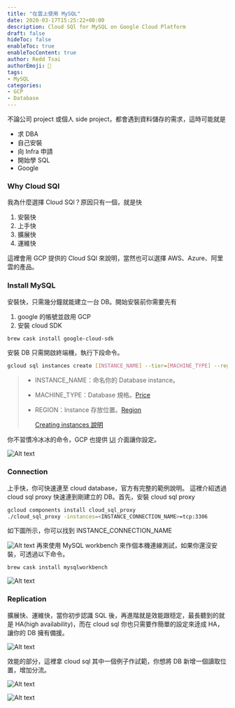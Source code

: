 ```yaml
---
title: "在雲上使用 MySQL"
date: 2020-03-17T15:25:22+08:00
description: Cloud SQl for MySQL on Google Cloud Platform
draft: false
hideToc: false
enableToc: true
enableTocContent: true
author: Redd Tsai
authorEmoji: 🐔
tags:
- MySQL
categories:
- GCP
- Database
---
```


不論公司 project 或個人 side project，都會遇到資料儲存的需求，這時可能就是
- 求 DBA
- 自己安裝
- 向 Infra 申請
- 開始學 SQL
- Google

### Why Cloud SQl

我為什麼選擇 Cloud SQl？原因只有一個，就是快
1. 安裝快
2. 上手快
3. 擴展快
4. 運維快

這裡會用 GCP 提供的 Cloud SQl 來說明，當然也可以選擇 AWS、Azure、阿里雲的產品。

### Install MySQL

安裝快，只需幾分鐘就能建立一台 DB。開始安裝前你需要先有 
1. google 的帳號並啟用 GCP
2. 安裝 cloud SDK
``` bash
brew cask install google-cloud-sdk
```
安裝 DB 只需開啟終端機，執行下段命令。
``` bash
gcloud sql instances create [INSTANCE_NAME] --tier=[MACHINE_TYPE] --region=[REGION]
```

> - INSTANCE_NAME：命名你的 Database instance。
> - MACHINE_TYPE：Database 規格。[Price](https://cloud.google.com/sql/pricing#2nd-gen-pricing)
> - REGION：Instance 存放位置。[Region](https://cloud.google.com/sql/docs/mysql/instance-settings#region-values)
>  
>   [Creating instances 說明](https://cloud.google.com/sql/docs/mysql/create-instance)

你不習慣冷冰冰的命令，GCP 也提供 [UI](https://console.cloud.google.com) 介面讓你設定。

![Alt text](/images/createMysqlInstance.png)

### Connection

上手快，你可快速連至 cloud database，官方有完整的範例說明。
這裡介紹透過 cloud sql proxy 快速連到剛建立的 DB。首先，安裝 cloud sql proxy
``` bash
gcloud components install cloud_sql_proxy
./cloud_sql_proxy -instances=<INSTANCE_CONNECTION_NAME>=tcp:3306
```
如下圖所示，你可以找到 INSTANCE_CONNECTION_NAME

![Alt text](/images/mysqlInstance.png)
再來使用 MySQL workbench 來作個本機連線測試，如果你還沒安裝，可透過以下命令。
``` bash
brew cask install mysqlworkbench
```

![Alt text](/images/workbench.png)

### Replication

擴展快、運維快，當你初步認識 SQL 後，再進階就是效能跟穏定，最長聽到的就是 HA(high availability)，而在 cloud sql 你也只需要作簡單的設定來逹成 HA，讓你的 DB 擁有備援。

![Alt text](/images/mysqlInstanceHA.png)

效能的部分，這裡拿 cloud sql 其中一個例子作試範，你想將 DB 新增一個讀取位置，增加分流。

![Alt text](/images/mysqlInstanceRead1.png)

![Alt text](/images/mysqlInstanceRead2.png)